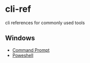 # cli-ref
cli references for commonly used tools


## Windows
- [Command Prompt](/windows/commandprompt.md)
- [Poweshell](/windows/powershell.md)